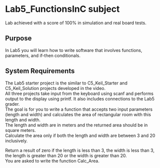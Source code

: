 # Lab5_FunctionsInC subject

Lab achieved with a score of 100% in simulation and real board tests.

## Purpose

In Lab5 you will learn how to write software that involves functions, parameters, and if-then conditionals.

## System Requirements

The Lab5 starter project is the similar to C5_Keil_Starter and C5_Keil_Solution projects developed in the video. \
All three projects take input from the keyboard using scanf and performs output to the display using printf. It also includes connections to the Lab5 grader. \
The goal is for you to write a function that accepts two input parameters (length and width) and calculates the area of rectangular room with this length and width. \
The length and width are in meters and the returned area should be in square meters. \
Calculate the area only if both the length and width are between 3 and 20 inclusively. 

Return a result of zero if the length is less than 3, the width is less than 3, the length is greater than 20 or the width is greater than 20. \
You are asked to write the function Calc_Area.
